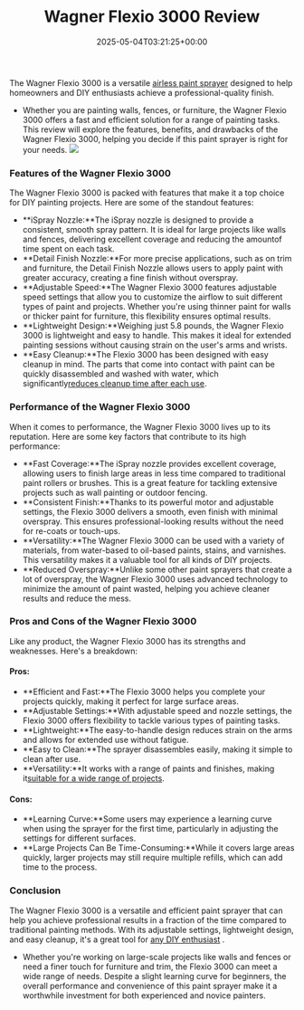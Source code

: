 ﻿---
layout: post
title: Wagner Flexio 3000 Review
date: '2025-05-04T03:21:25+00:00'
categories:
- Guide
tags: []
slug: /wagner-flexio-3000/
lastmod: 2025-05-07T12:21:28+03:00
---

The Wagner Flexio 3000 is a versatile
[airless paint sprayer](https://pestpolicy.com/best-airless-paint-sprayer-for-cabinets/)
designed to help homeowners and DIY enthusiasts achieve a professional-quality finish.
- Whether you are painting walls, fences, or furniture, the Wagner Flexio 3000 offers a fast and efficient solution for a range of painting tasks.
This review will explore the features, benefits, and drawbacks of the Wagner Flexio 3000, helping you decide if this paint sprayer is right for your needs.
![](/assets/img/03/Wagner-Flexio-3000-Review-300x232.jpg)
### Features of the Wagner Flexio 3000
The Wagner Flexio 3000 is packed with features that make it a top choice for DIY painting projects. Here are some of the standout features:
- **iSpray Nozzle:**The iSpray nozzle is designed to provide a consistent, smooth spray pattern. It is ideal for large projects like walls and fences, delivering excellent coverage and reducing the amountof time spent on each task.
- **Detail Finish Nozzle:**For more precise applications, such as on trim and furniture, the Detail Finish Nozzle allows users to apply paint with greater accuracy, creating a fine finish without overspray.
- **Adjustable Speed:**The Wagner Flexio 3000 features adjustable speed settings that allow you to customize the airflow to suit different types of paint and projects. Whether you're using thinner paint for walls or thicker paint for furniture, this flexibility ensures optimal results.
- **Lightweight Design:**Weighing just 5.8 pounds, the Wagner Flexio 3000 is lightweight and easy to handle. This makes it ideal for extended painting sessions without causing strain on the user's arms and wrists.
- **Easy Cleanup:**The Flexio 3000 has been designed with easy cleanup in mind. The parts that come into contact with paint can be quickly disassembled and washed with water, which significantly[reduces cleanup time after each use](https://pestpolicy.com/best-airless-paint-sprayer-under-300/).
### Performance of the Wagner Flexio 3000
When it comes to performance, the Wagner Flexio 3000 lives up to its reputation. Here are some key factors that contribute to its high performance:
- **Fast Coverage:**The iSpray nozzle provides excellent coverage, allowing users to finish large areas in less time compared to traditional paint rollers or brushes. This is a great feature for tackling extensive projects such as wall painting or outdoor fencing.
- **Consistent Finish:**Thanks to its powerful motor and adjustable settings, the Flexio 3000 delivers a smooth, even finish with minimal overspray. This ensures professional-looking results without the need for re-coats or touch-ups.
- **Versatility:**The Wagner Flexio 3000 can be used with a variety of materials, from water-based to oil-based paints, stains, and varnishes. This versatility makes it a valuable tool for all kinds of DIY projects.
- **Reduced Overspray:**Unlike some other paint sprayers that create a lot of overspray, the Wagner Flexio 3000 uses advanced technology to minimize the amount of paint wasted, helping you achieve cleaner results and reduce the mess.
### Pros and Cons of the Wagner Flexio 3000
Like any product, the Wagner Flexio 3000 has its strengths and weaknesses. Here's a breakdown:
#### Pros:
- **Efficient and Fast:**The Flexio 3000 helps you complete your projects quickly, making it perfect for large surface areas.
- **Adjustable Settings:**With adjustable speed and nozzle settings, the Flexio 3000 offers flexibility to tackle various types of painting tasks.
- **Lightweight:**The easy-to-handle design reduces strain on the arms and allows for extended use without fatigue.
- **Easy to Clean:**The sprayer disassembles easily, making it simple to clean after use.
- **Versatility:**It works with a range of paints and finishes, making it[suitable for a wide range of projects](https://pestpolicy.com/airless-paint-sprayer-tips/).
#### Cons:
- **Learning Curve:**Some users may experience a learning curve when using the sprayer for the first time, particularly in adjusting the settings for different surfaces.
- **Large Projects Can Be Time-Consuming:**While it covers large areas quickly, larger projects may still require multiple refills, which can add time to the process.
### Conclusion
The Wagner Flexio 3000 is a versatile and efficient paint sprayer that can help you achieve professional results in a fraction of the time compared to traditional painting methods. With its adjustable settings, lightweight design, and easy cleanup, it's a great tool for
[any DIY enthusiast](https://pestpolicy.com/best-airless-paint-sprayer-for-diy/)
.
- Whether you're working on large-scale projects like walls and fences or need a finer touch for furniture and trim, the Flexio 3000 can meet a wide range of needs.
Despite a slight learning curve for beginners, the overall performance and convenience of this paint sprayer make it a worthwhile investment for both experienced and novice painters.
